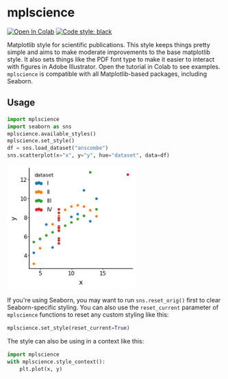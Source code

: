# mplscience
[![Open In Colab](https://colab.research.google.com/assets/colab-badge.svg)](https://colab.research.google.com/drive/11ZA7lq-nFpNpFFWqXnlCphRR6_N9qXP3?usp=sharing)
[![Code style: black](https://img.shields.io/badge/code%20style-black-000000.svg)](https://github.com/psf/black)

Matplotlib style for scientific publications. This style keeps things pretty simple and aims to make moderate improvements to the base matplotlib style. It also sets things like the PDF font type to make it easier to interact with figures in Adobe Illustrator. Open the tutorial in Colab to see examples. `mplscience` is compatible with all Matplotlib-based packages, including Seaborn.

## Usage

```python
import mplscience
import seaborn as sns
mplscience.available_styles()
mplscience.set_style()
df = sns.load_dataset("anscombe")
sns.scatterplot(x="x", y="y", hue="dataset", data=df)
```
<img src="https://github.com/adamgayoso/mplscience/blob/main/images/scatter.png?raw=true" width="300" alt="scatter">

If you're using Seaborn, you may want to run `sns.reset_orig()` first to clear Seaborn-specific styling. You can also use the `reset_current` parameter of `mplscience` functions to reset any custom styling like this:

```python
mplscience.set_style(reset_current=True)
```


The style can also be using in a context like this:

```python
import mplscience
with mplscience.style_context():
    plt.plot(x, y)
```



